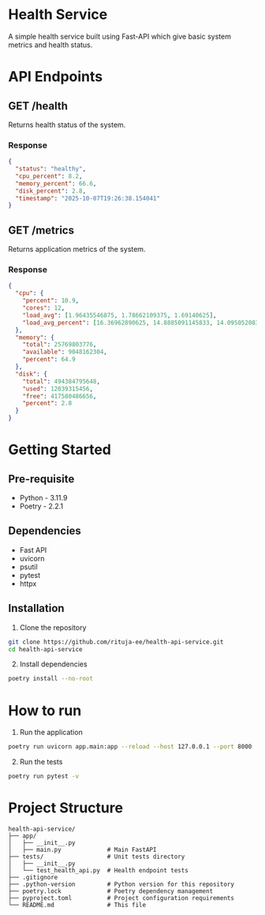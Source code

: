 # Health Service
A simple health service built using Fast-API which give basic system metrics and health status.

# API Endpoints
## GET /health
Returns health status of the system.
### Response
```json
{
  "status": "healthy",
  "cpu_percent": 8.2,
  "memory_percent": 66.6,
  "disk_percent": 2.8,
  "timestamp": "2025-10-07T19:26:38.154041"
}
```
## GET /metrics
Returns application metrics of the system.
### Response
```json
{
  "cpu": {
    "percent": 10.9,
    "cores": 12,
    "load_avg": [1.96435546875, 1.78662109375, 1.69140625],
    "load_avg_percent": [16.36962890625, 14.8885091145833, 14.0950520833333]
  },
  "memory": {
    "total": 25769803776,
    "available": 9048162304,
    "percent": 64.9
  },
  "disk": {
    "total": 494384795648,
    "used": 12039315456,
    "free": 417580486656,
    "percent": 2.8
  }
}
```

# Getting Started
## Pre-requisite
- Python - 3.11.9
- Poetry - 2.2.1

## Dependencies
- Fast API
- uvicorn
- psutil
- pytest
- httpx

## Installation
1. Clone the repository
```bash 
git clone https://github.com/rituja-ee/health-api-service.git
cd health-api-service
```

2. Install dependencies
```bash
poetry install --no-root
```

# How to run
1. Run the application
```bash 
poetry run uvicorn app.main:app --reload --host 127.0.0.1 --port 8000
```
2. Run the tests 
```bash 
poetry run pytest -v
```

# Project Structure
```
health-api-service/
├── app/
│   ├── __init__.py
│   ├── main.py             # Main FastAPI 
├── tests/                  # Unit tests directory
│   ├── __init__.py
│   └── test_health_api.py  # Health endpoint tests
├── .gitignore
├── .python-version         # Python version for this repository
├── poetry.lock             # Poetry dependency management
├── pyproject.toml          # Project configuration requirements
└── README.md               # This file
```
